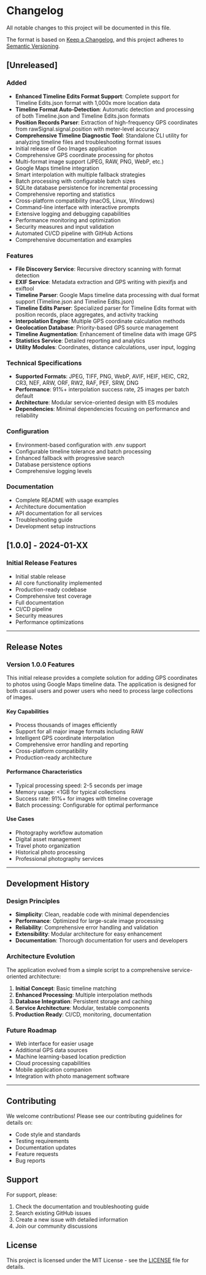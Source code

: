 # Changelog

All notable changes to this project will be documented in this file.

The format is based on [Keep a Changelog](https://keepachangelog.com/en/1.0.0/),
and this project adheres to [Semantic Versioning](https://semver.org/spec/v2.0.0.html).

## [Unreleased]

### Added

- **Enhanced Timeline Edits Format Support**: Complete support for Timeline Edits.json format with 1,000x more location data
- **Timeline Format Auto-Detection**: Automatic detection and processing of both Timeline.json and Timeline Edits.json formats
- **Position Records Parser**: Extraction of high-frequency GPS coordinates from rawSignal.signal.position with meter-level accuracy
- **Comprehensive Timeline Diagnostic Tool**: Standalone CLI utility for analyzing timeline files and troubleshooting format issues
- Initial release of Geo Images application
- Comprehensive GPS coordinate processing for photos
- Multi-format image support (JPEG, RAW, PNG, WebP, etc.)
- Google Maps timeline integration
- Smart interpolation with multiple fallback strategies
- Batch processing with configurable batch sizes
- SQLite database persistence for incremental processing
- Comprehensive reporting and statistics
- Cross-platform compatibility (macOS, Linux, Windows)
- Command-line interface with interactive prompts
- Extensive logging and debugging capabilities
- Performance monitoring and optimization
- Security measures and input validation
- Automated CI/CD pipeline with GitHub Actions
- Comprehensive documentation and examples

### Features

- **File Discovery Service**: Recursive directory scanning with format detection
- **EXIF Service**: Metadata extraction and GPS writing with piexifjs and exiftool
- **Timeline Parser**: Google Maps timeline data processing with dual format support (Timeline.json and Timeline Edits.json)
- **Timeline Edits Parser**: Specialized parser for Timeline Edits format with position records, place aggregates, and activity tracking
- **Interpolation Engine**: Multiple GPS coordinate calculation methods
- **Geolocation Database**: Priority-based GPS source management
- **Timeline Augmentation**: Enhancement of timeline data with image GPS
- **Statistics Service**: Detailed reporting and analytics
- **Utility Modules**: Coordinates, distance calculations, user input, logging

### Technical Specifications

- **Supported Formats**: JPEG, TIFF, PNG, WebP, AVIF, HEIF, HEIC, CR2, CR3, NEF, ARW, ORF, RW2, RAF, PEF, SRW, DNG
- **Performance**: 91%+ interpolation success rate, 25 images per batch default
- **Architecture**: Modular service-oriented design with ES modules
- **Dependencies**: Minimal dependencies focusing on performance and reliability

### Configuration

- Environment-based configuration with .env support
- Configurable timeline tolerance and batch processing
- Enhanced fallback with progressive search
- Database persistence options
- Comprehensive logging levels

### Documentation

- Complete README with usage examples
- Architecture documentation
- API documentation for all services
- Troubleshooting guide
- Development setup instructions

## [1.0.0] - 2024-01-XX

### Initial Release Features

- Initial stable release
- All core functionality implemented
- Production-ready codebase
- Comprehensive test coverage
- Full documentation
- CI/CD pipeline
- Security measures
- Performance optimizations

---

## Release Notes

### Version 1.0.0 Features

This initial release provides a complete solution for adding GPS coordinates to photos using Google Maps timeline data. The application is designed for both casual users and power users who need to process large collections of images.

#### Key Capabilities

- Process thousands of images efficiently
- Support for all major image formats including RAW
- Intelligent GPS coordinate interpolation
- Comprehensive error handling and reporting
- Cross-platform compatibility
- Production-ready architecture

#### Performance Characteristics

- Typical processing speed: 2-5 seconds per image
- Memory usage: <1GB for typical collections
- Success rate: 91%+ for images with timeline coverage
- Batch processing: Configurable for optimal performance

#### Use Cases

- Photography workflow automation
- Digital asset management
- Travel photo organization
- Historical photo processing
- Professional photography services

---

## Development History

### Design Principles

- **Simplicity**: Clean, readable code with minimal dependencies
- **Performance**: Optimized for large-scale image processing
- **Reliability**: Comprehensive error handling and validation
- **Extensibility**: Modular architecture for easy enhancement
- **Documentation**: Thorough documentation for users and developers

### Architecture Evolution

The application evolved from a simple script to a comprehensive service-oriented architecture:

1. **Initial Concept**: Basic timeline matching
2. **Enhanced Processing**: Multiple interpolation methods
3. **Database Integration**: Persistent storage and caching
4. **Service Architecture**: Modular, testable components
5. **Production Ready**: CI/CD, monitoring, documentation

### Future Roadmap

- Web interface for easier usage
- Additional GPS data sources
- Machine learning-based location prediction
- Cloud processing capabilities
- Mobile application companion
- Integration with photo management software

---

## Contributing

We welcome contributions! Please see our contributing guidelines for details on:

- Code style and standards
- Testing requirements
- Documentation updates
- Feature requests
- Bug reports

## Support

For support, please:

1. Check the documentation and troubleshooting guide
2. Search existing GitHub issues
3. Create a new issue with detailed information
4. Join our community discussions

## License

This project is licensed under the MIT License - see the [LICENSE](LICENSE) file for details.
